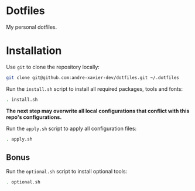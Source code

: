 # Dotfiles
My personal dotfiles.

# Installation

Use `git` to clone the repository locally:

```bash
git clone git@github.com:andre-xavier-dev/dotfiles.git ~/.dotfiles
```

Run the `install.sh` script to install all required packages, tools and fonts:
```bash
. install.sh
```

**The next step may overwrite all local configurations that conflict with this repo's configurations.**

Run the `apply.sh` script to apply all configuration files:
```bash
. apply.sh
```

## Bonus
Run the `optional.sh` script to install optional tools:
```bash
. optional.sh
```
